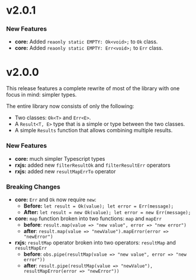 # v2.0.1
### New Features
* **core:** Added `reaonly static EMPTY: Ok<void>;` to `Ok` class. 
* **core:** Added `reaonly static EMPTY: Err<void>;` to `Err` class.

# v2.0.0 
This release features a complete rewrite of most of the library with one focus in mind: simpler types.  
  
The entire library now consists of only the following:

* Two classes: `Ok<T>` and `Err<E>`.  
* A `Result<T, E>` type that is a simple or type between the two classes.
* A simple `Results` function that allows combining multiple results.    
      
    
### New Features 
* **core:** much simpler Typescript types    
* **rxjs:** added new `filterResultOk` and `filterResultErr` operators
* **rxjs:** added new `resultMapErrTo` operator   
 
### Breaking Changes 
* **core:** `Err` and `Ok` now require `new`:  
    * **Before:** ```let result = Ok(value); let error = Err(message);```
    * **After:** `let result = new Ok(value); let error = new Err(message);`
* **core:** `map` function broken into two functions: `map` and `mapErr`    
    * **before**: `result.map(value => "new value", error => "new error")`      
    * **after**: `result.map(value => "newValue").mapError(error => "newError")`
* **rxjs:** `resultMap` operator broken into two operators: `resultMap` and `resultMapErr`    
    * **before**: `obs.pipe(resultMap(value => "new value", error => "new error"))`      
    * **after**: `result.pipe(resultMap(value => "newValue"), resultMapError(error => "newError"))`  
